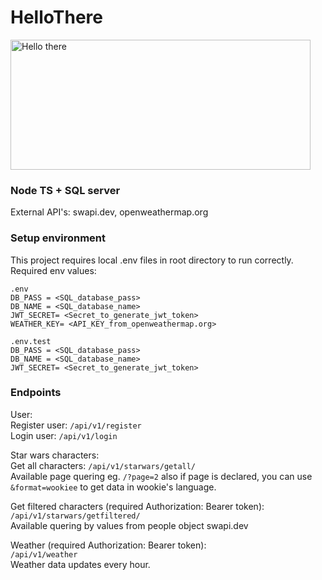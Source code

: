 # HelloThere

<img alt="Hello there" width="480" height="208" src="https://media1.giphy.com/media/xTiIzJSKB4l7xTouE8/giphy.gif">

### Node TS + SQL server
External API's: swapi.dev, openweathermap.org

### Setup environment

This project requires local .env files in root directory to run correctly.<br>
Required env values:

```
.env
DB_PASS = <SQL_database_pass>
DB_NAME = <SQL_database_name>
JWT_SECRET= <Secret_to_generate_jwt_token>
WEATHER_KEY= <API_KEY_from_openweathermap.org>
```

```
.env.test
DB_PASS = <SQL_database_pass>
DB_NAME = <SQL_database_name>
JWT_SECRET= <Secret_to_generate_jwt_token>
```

### Endpoints
User:<br>
Register user: ```/api/v1/register```</br>
Login user: ```/api/v1/login```

Star wars characters:<br>
Get all characters: ```/api/v1/starwars/getall/```<br> Available page quering eg. ```/?page=2``` also if page is declared, you can use ```&format=wookiee``` to get data in wookie's language.

Get filtered characters (required Authorization: Bearer token):<br>
```/api/v1/starwars/getfiltered/```<br> Available quering by values from people object swapi.dev

Weather (required Authorization: Bearer token):<br>
```/api/v1/weather```<br>
Weather data updates every hour.


